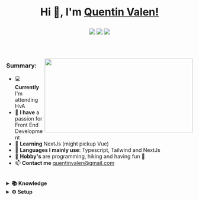 # <p align="center">Hi 👋, I'm [Quentin Valen!](https://github.com/astronomx/)</p>

<div align="center">
  <img src="https://user-images.githubusercontent.com/74038190/213866269-5d00981c-7c98-46d7-8a8e-16f462f15227.gif" width="200" />
  <img src="https://user-images.githubusercontent.com/74038190/213866269-5d00981c-7c98-46d7-8a8e-16f462f15227.gif" width="200" />
  <img src="https://user-images.githubusercontent.com/74038190/213866269-5d00981c-7c98-46d7-8a8e-16f462f15227.gif" width="200" />
</div>

<br><br>

<img src="https://user-images.githubusercontent.com/74038190/225813708-98b745f2-7d22-48cf-9150-083f1b00d6c9.gif" 
width="400"
height="200"
align="right"
/>


### Summary:
- 💻 <b>Currently</b> I'm attending HvA
- 📝 <b>I have</b> a passion for Front End Development
- 🌱 <b>Learning</b> NextJs (might pickup Vue)
- 🌟 <b>Languages I mainly use</b>: Typescript, Tailwind and NextJs
- 👾 <b>Hobby's</b> are programming, hiking and having fun 🎉
- 📫 <b>Contact me</b> quentinvalen@gmail.com

<br>

<details>
<summary><b>📚 Knowledge</b></summary>
<br>
	
### 🧮 Learning right now
<div style="display:flex; flex-direction:row;">
  <a href="https://angular.io/" target="_blank" rel="noreferrer"><img src="https://upload.wikimedia.org/wikipedia/commons/thumb/c/cf/Angular_full_color_logo.svg/512px-Angular_full_color_logo.svg.png" alt="angular" width="40" height="40" /></a>
   <a href=https://nextjs.org/"" target="_blank" rel="noreferrer"><img src="https://upload.wikimedia.org/wikipedia/commons/8/8e/Nextjs-logo.svg" width="40" height="40" alt="next logo"></a>
</div>

### ⚒️ Currently working with

<div style="display:flex; flex-direction:row;">
  <a href="https://nodejs.org/en/" target="_blank" rel="noreferrer"><img src="https://raw.githubusercontent.com/vorillaz/devicons/master/!SVG/nodejs.svg" alt="nodejs" width="40" height="40"/></a> 
  <a href="https://www.w3.org/html/" target="_blank" rel="noreferrer"><img src="https://raw.githubusercontent.com/devicons/devicon/master/icons/html5/html5-original-wordmark.svg" alt="html5" width="40" height="40"/></a> 
  <a href="https://www.w3schools.com/css/" target="_blank" rel="noreferrer"><img src="https://raw.githubusercontent.com/devicons/devicon/master/icons/css3/css3-original-wordmark.svg" alt="css3" width="40" height="40"/></a>
  <a href="https://developer.mozilla.org/en-US/docs/Web/JavaScript" target="_blank" rel="noreferrer"><img src="https://raw.githubusercontent.com/devicons/devicon/master/icons/javascript/javascript-original.svg" alt="javascript" width="35" height="35"     /></a>
  <img class="avatar" alt="tailwindlabs" src="https://avatars.githubusercontent.com/u/67109815?s=88&amp;v=4" width="44" height="44">
  </div>
  <br>
</div>

### 🧰 Tools

<div style="display:flex; flex-direction:row;">
	<a href="https://git-scm.com/" target="_blank" rel="noreferrer"><img src="https://www.vectorlogo.zone/logos/git-scm/git-scm-icon.svg" alt="git" width="40" height="40" /></a>
	<a href="https://code.visualstudio.com" target="_blank" rel="noreferrer"><img src="https://raw.githubusercontent.com/vscode-icons/vscode-icons/70702eb811036276c75b7ddf33060ee109026fe9/icons/file_type_vscode.svg" height="40" width="40"></a>
 <a href="https://www.figma.com/" target="_blank" rel="noreferrer"> <img src="https://www.vectorlogo.zone/logos/figma/figma-icon.svg" alt="figma" width="40" height="40"/></a>
 <a href="https://www.notion.com/" target="_blank" rel="noreferrer"><img src="https://get.site/wp-content/uploads/2021/10/notion-logo.png" alt="notion" width="60" height="40"/></a>
</div>
</details>

<details>
<summary><b>⚙️ Setup</b></summary>
<br>
<ul>
  <li><b>OS:</b> Linux (ArcoLinux)</li>
  <li><b>Laptop:</b> Zenbook 14 duo (UX482)</li>
  <li><b>More:</b> <a href="https://www.linkedin.com/in/quentinvalen" rel="nofollow noreferrer"><img src="https://i.stack.imgur.com/gVE0j.png" alt="linkedin">LinkedIn</a></li>
</ul>
</details>

